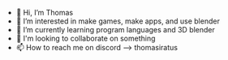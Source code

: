 - 👋 Hi, I’m Thomas
- 👀 I’m interested in make games, make apps, and use blender 
- 🌱 I’m currently learning program languages and 3D blender
- 💞️ I'm looking to collaborate on something
- 📫 How to reach me on discord --> thomasiratus

<!---
Thomaskynol/Thomaskynol is a ✨ special ✨ repository because its `README.md` (this file) appears on your GitHub profile.
You can click the Preview link to take a look at your changes.
--->
